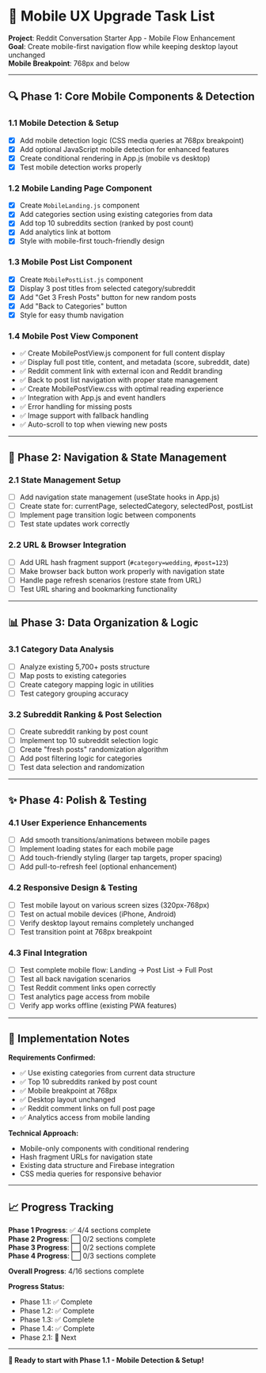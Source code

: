 # 📱 Mobile UX Upgrade Task List

**Project**: Reddit Conversation Starter App - Mobile Flow Enhancement  
**Goal**: Create mobile-first navigation flow while keeping desktop layout unchanged  
**Mobile Breakpoint**: 768px and below  

---

## **🔍 Phase 1: Core Mobile Components & Detection**

### **1.1 Mobile Detection & Setup**
- [x] Add mobile detection logic (CSS media queries at 768px breakpoint)
- [x] Add optional JavaScript mobile detection for enhanced features
- [x] Create conditional rendering in App.js (mobile vs desktop)
- [x] Test mobile detection works properly

### **1.2 Mobile Landing Page Component**
- [x] Create `MobileLanding.js` component
- [x] Add categories section using existing categories from data
- [x] Add top 10 subreddits section (ranked by post count)
- [x] Add analytics link at bottom
- [x] Style with mobile-first touch-friendly design

### **1.3 Mobile Post List Component** 
- [x] Create `MobilePostList.js` component
- [x] Display 3 post titles from selected category/subreddit
- [x] Add "Get 3 Fresh Posts" button for new random posts
- [x] Add "Back to Categories" button
- [x] Style for easy thumb navigation

### **1.4 Mobile Post View Component**
- ✅ Create MobilePostView.js component for full content display
- ✅ Display full post title, content, and metadata (score, subreddit, date)
- ✅ Reddit comment link with external icon and Reddit branding
- ✅ Back to post list navigation with proper state management
- ✅ Create MobilePostView.css with optimal reading experience
- ✅ Integration with App.js and event handlers
- ✅ Error handling for missing posts
- ✅ Image support with fallback handling
- ✅ Auto-scroll to top when viewing new posts

---

## **🧭 Phase 2: Navigation & State Management**

### **2.1 State Management Setup**
- [ ] Add navigation state management (useState hooks in App.js)
- [ ] Create state for: currentPage, selectedCategory, selectedPost, postList
- [ ] Implement page transition logic between components
- [ ] Test state updates work correctly

### **2.2 URL & Browser Integration**
- [ ] Add URL hash fragment support (`#category=wedding`, `#post=123`)
- [ ] Make browser back button work properly with navigation state
- [ ] Handle page refresh scenarios (restore state from URL)
- [ ] Test URL sharing and bookmarking functionality

---

## **📊 Phase 3: Data Organization & Logic**

### **3.1 Category Data Analysis**
- [ ] Analyze existing 5,700+ posts structure
- [ ] Map posts to existing categories
- [ ] Create category mapping logic in utilities
- [ ] Test category grouping accuracy

### **3.2 Subreddit Ranking & Post Selection**
- [ ] Create subreddit ranking by post count
- [ ] Implement top 10 subreddit selection logic
- [ ] Create "fresh posts" randomization algorithm
- [ ] Add post filtering logic for categories
- [ ] Test data selection and randomization

---

## **✨ Phase 4: Polish & Testing**

### **4.1 User Experience Enhancements**
- [ ] Add smooth transitions/animations between mobile pages
- [ ] Implement loading states for each mobile page
- [ ] Add touch-friendly styling (larger tap targets, proper spacing)
- [ ] Add pull-to-refresh feel (optional enhancement)

### **4.2 Responsive Design & Testing**
- [ ] Test mobile layout on various screen sizes (320px-768px)
- [ ] Test on actual mobile devices (iPhone, Android)
- [ ] Verify desktop layout remains completely unchanged
- [ ] Test transition point at 768px breakpoint

### **4.3 Final Integration**
- [ ] Test complete mobile flow: Landing → Post List → Full Post
- [ ] Test all back navigation scenarios
- [ ] Test Reddit comment links open correctly
- [ ] Test analytics page access from mobile
- [ ] Verify app works offline (existing PWA features)

---

## **🎯 Implementation Notes**

**Requirements Confirmed:**
- ✅ Use existing categories from current data structure
- ✅ Top 10 subreddits ranked by post count  
- ✅ Mobile breakpoint at 768px
- ✅ Desktop layout unchanged
- ✅ Reddit comment links on full post page
- ✅ Analytics access from mobile landing

**Technical Approach:**
- Mobile-only components with conditional rendering
- Hash fragment URLs for navigation state
- Existing data structure and Firebase integration
- CSS media queries for responsive behavior

---

## **📈 Progress Tracking**

**Phase 1 Progress**: ✅ 4/4 sections complete  
**Phase 2 Progress**: ⬜ 0/2 sections complete  
**Phase 3 Progress**: ⬜ 0/2 sections complete  
**Phase 4 Progress**: ⬜ 0/3 sections complete  

**Overall Progress**: 4/16 sections complete

**Progress Status:**
- Phase 1.1: ✅ Complete
- Phase 1.2: ✅ Complete  
- Phase 1.3: ✅ Complete
- Phase 1.4: ✅ Complete
- Phase 2.1: 🔄 Next

---

**🚀 Ready to start with Phase 1.1 - Mobile Detection & Setup!** 